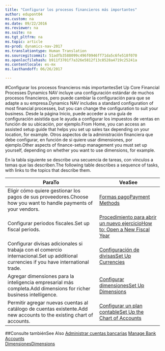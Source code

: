 ```yaml
---
title: "Configurar los procesos financieros más importantes"
author: edupont04
ms.custom: na
ms.date: 09/22/2016
ms.reviewer: na
ms.suite: na
ms.tgt_pltfrm: na
ms.topic: article
ms-prod: dynamics-nav-2017
ms.translationtype: Human Translation
ms.sourcegitcommit: 51adfb3588099c496f0946ff71da5c6fe518f070
ms.openlocfilehash: b911f3701f7a326e5812f13c8528a4719c25241a
ms.contentlocale: es-mx
ms.lasthandoff: 06/26/2017

---
```


#<a name="set-up-core-financial-processes"></a><span data-ttu-id="9df9a-102">Configurar los procesos financieros más importantes</span><span class="sxs-lookup"><span data-stu-id="9df9a-102">Set Up Core Financial Processes</span></span>
<span data-ttu-id="9df9a-103">Dynamics NAV incluye una configuración estándar de muchos procesos financieros, pero puede cambiar la configuración para que se adapte a su empresa.</span><span class="sxs-lookup"><span data-stu-id="9df9a-103">Dynamics NAV includes a standard configuration of most financial processes, but you can change the configuration to suit your business.</span></span>
<span data-ttu-id="9df9a-104">Desde la página Inicio, puede acceder a una guía de configuración asistida que le ayuda a configurar los impuestos de ventas en función de su ubicación, por ejemplo.</span><span class="sxs-lookup"><span data-stu-id="9df9a-104">From Home, you can access an assisted setup guide that helps you set up sales tax depending on your location, for example.</span></span> <span data-ttu-id="9df9a-105">Otros aspectos de la administración financiera que debe configurar, en función de si quiere usar dimensiones, por ejemplo.</span><span class="sxs-lookup"><span data-stu-id="9df9a-105">Other aspects of finance-setup management you must set up yourself, depending on whether you want to use dimensions, for example.</span></span>  

<span data-ttu-id="9df9a-106">En la tabla siguiente se describe una secuencia de tareas, con vínculos a temas que las describen.</span><span class="sxs-lookup"><span data-stu-id="9df9a-106">The following table describes a sequence of tasks, with links to the topics that describe them.</span></span>

| <span data-ttu-id="9df9a-107">Para</span><span class="sxs-lookup"><span data-stu-id="9df9a-107">To</span></span>                                                                  | <span data-ttu-id="9df9a-108">Vea</span><span class="sxs-lookup"><span data-stu-id="9df9a-108">See</span></span>                      |
|---------------------------------------------------------------------|--------------------------|
|<span data-ttu-id="9df9a-109">Eligir cómo quiere gestionar los pagos de sus proveedores.</span><span class="sxs-lookup"><span data-stu-id="9df9a-109">Choose how you want to handle payments of your vendors.</span></span>|[<span data-ttu-id="9df9a-110">Formas pago</span><span class="sxs-lookup"><span data-stu-id="9df9a-110">Payment Methods</span></span>](finance-setup-payment-methods.md)|
|<span data-ttu-id="9df9a-111">Configurar periodos fiscales.</span><span class="sxs-lookup"><span data-stu-id="9df9a-111">Set up fiscal periods.</span></span>|[<span data-ttu-id="9df9a-112">Procedimiento para abrir un nuevo ejercicio</span><span class="sxs-lookup"><span data-stu-id="9df9a-112">How to: Open a New Fiscal Year</span></span>](finance-setup-how-open-new-fiscal-year.md)|
|<span data-ttu-id="9df9a-113">Configurar divisas adicionales si trabaja con el comercio internacional.</span><span class="sxs-lookup"><span data-stu-id="9df9a-113">Set up additional currencies if you have international trade.</span></span>|[<span data-ttu-id="9df9a-114">Configuración de divisas</span><span class="sxs-lookup"><span data-stu-id="9df9a-114">Set Up Currencies</span></span>](finance-setup-setup-currencies.md)|
|<span data-ttu-id="9df9a-115">Agregar dimensiones para la inteligencia empresarial más completa.</span><span class="sxs-lookup"><span data-stu-id="9df9a-115">Add dimensions for richer business intelligence.</span></span>|[<span data-ttu-id="9df9a-116">Configurar dimensiones</span><span class="sxs-lookup"><span data-stu-id="9df9a-116">Set Up Dimensions</span></span>](finance-setup-setup-dimensions.md)|
|<span data-ttu-id="9df9a-117">Permitir agregar nuevas cuentas al catálogo de cuentas existente.</span><span class="sxs-lookup"><span data-stu-id="9df9a-117">Add new accounts to the existing chart of accounts.</span></span>|[<span data-ttu-id="9df9a-118">Configurar un plan contable</span><span class="sxs-lookup"><span data-stu-id="9df9a-118">Set Up the Chart of Accounts</span></span>](finance-setup-setup-chart-accounts.md)|



##<a name="see-also"></a><span data-ttu-id="9df9a-119">Consulte también</span><span class="sxs-lookup"><span data-stu-id="9df9a-119">See Also</span></span>
<span data-ttu-id="9df9a-120">[Administrar cuentas bancarias](bank-manage-bank-accounts.md)  </span><span class="sxs-lookup"><span data-stu-id="9df9a-120">[Manage Bank Accounts](bank-manage-bank-accounts.md)  </span></span>  
[<span data-ttu-id="9df9a-121">Dimensiones</span><span class="sxs-lookup"><span data-stu-id="9df9a-121">Dimensions</span></span>](finance-setup-dimensions.md)  

